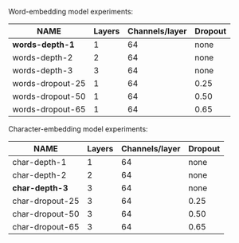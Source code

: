 Word-embedding model experiments:

| NAME             | Layers  | Channels/layer  | Dropout |
|------------------|---------|-----------------|---------|
| **words-depth-1**| 1       | 64              | none    |
| words-depth-2    | 2       | 64              | none    |
| words-depth-3    | 3       | 64              | none    | 
| words-dropout-25 | 1       | 64              | 0.25    |
| words-dropout-50 | 1       | 64              | 0.50    |
| words-dropout-65 | 1       | 64              | 0.65    |

Character-embedding model experiments:


| NAME            | Layers  | Channels/layer  | Dropout |
|-----------------|---------|-----------------|---------|
| char-depth-1    | 1       | 64              | none    |
| char-depth-2    | 2       | 64              | none    |
| **char-depth-3**| 3       | 64              | none    | 
| char-dropout-25 | 3       | 64              | 0.25    |
| char-dropout-50 | 3       | 64              | 0.50    |
| char-dropout-65 | 3       | 64              | 0.65    |
